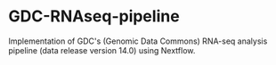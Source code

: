 # GDC-RNAseq-pipeline
Implementation of GDC's (Genomic Data Commons) RNA-seq analysis pipeline (data release version 14.0) using Nextflow.
